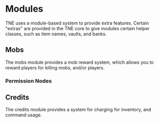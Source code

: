# Modules
TNE uses a module-based system to provide extra features. Certain "extras" are provided in the TNE core to give modules certain helper classes, such as item names, vaults, and banks.


## Mobs
The mobs module provides a mob reward system, which allows you to reward players for killing mobs, and/or players.

### Permission Nodes

## Credits
The credits module provides a system for charging for inventory, and command usage.